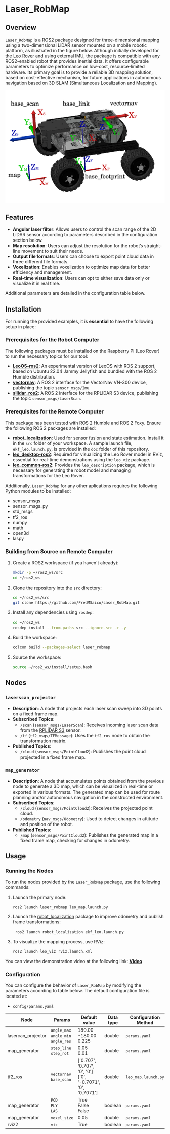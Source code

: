 # Laser_RobMap

## Overview

`Laser_RobMap` is a ROS2 package designed for three-dimensional mapping using a two-dimensional LiDAR sensor mounted on a mobile robotic platform, as illustrated in the figure below. Although initially developed for the [Leo Rover](https://www.leorover.tech/) and using external IMU, the package is compatible with any ROS2-enabled robot that provides inertial data. It offers configurable parameters to optimize performance on low-cost, resource-limited hardware. Its primary goal is to provide a reliable 3D mapping solution, based on cost-effective mechanism, for future applications in autonomous navigation based on 3D SLAM (Simultaneous Localization and Mapping).

![Mapping Setup](doc/leorover_frames.png)

## Features

- **Angular laser filter**: Allows users to control the scan range of the 2D LiDAR sensor according to parameters described in the configuration section below.
- **Map resolution**: Users can adjust the resolution for the robot’s straight-line movement to suit their needs.
- **Output file formats**: Users can choose to export point cloud data in three different file formats.
- **Voxelization**: Enables voxelization to optimize map data for better efficiency and management.
- **Real-time visualization**: Users can opt to either save data only or visualize it in real time.

Additional parameters are detailed in the configuration table below.

## Installation
For running the provided examples, it is **essential** to have the following setup in place:

### Prerequisites for the Robot Computer

The following packages must be installed on the Raspberry Pi (Leo Rover) to run the necessary topics for our tool:

- **[LeoOS-ros2](https://github.com/LeoRover/LeoOS-ros2)**: An experimental version of LeoOS with ROS 2 support, based on Ubuntu 22.04 Jammy Jellyfish and bundled with the ROS 2 Humble distribution.
- **[vectornav](https://github.com/dawonn/vectornav/tree/ros2)**: A ROS 2 interface for the VectorNav VN-300 device, publishing the topic `sensor_msgs/Imu`.
- **[sllidar_ros2](https://github.com/Slamtec/sllidar_ros2)**: A ROS 2 interface for the RPLIDAR S3 device, publishing the topic `sensor_msgs/LaserScan`.

### Prerequisites for the Remote Computer

This package has been tested with ROS 2 Humble and ROS 2 Foxy. Ensure the following ROS 2 packages are installed:

- **[robot_localization](https://github.com/cra-ros-pkg/robot_localization)**: Used for sensor fusion and state estimation. Install it in the `src` folder of your workspace. A sample launch file, `ekf_leo.launch.py`, is provided in the `doc` folder of this repository.
- **[leo_desktop-ros2](https://github.com/LeoRover/leo_desktop-ros2)**: Required for visualizing the Leo Rover model in RViz, essential for real-time demonstrations using the `leo_viz` package.
- **[leo_common-ros2](https://github.com/LeoRover/leo_common-ros2)**: Provides the `leo_description` package, which is necessary for generating the robot model and managing transformations for the Leo Rover.


Additionally, `Laser_RobMap` for any other aplications requires the following Python modules to be installed:

- sensor_msgs
- sensor_msgs_py
- std_msgs
- tf2_ros
- numpy
- math
- open3d
- laspy

### Building from Source on Remote Computer

1. Create a ROS2 workspace (if you haven't already):

    ```bash
    mkdir -p ~/ros2_ws/src
    cd ~/ros2_ws
    ```

2. Clone the repository into the `src` directory:

    ```bash
    cd ~/ros2_ws/src
    git clone https://github.com/FredMSaico/Laser_RobMap.git
    ```

3. Install any dependencies using `rosdep`:

    ```bash
    cd ~/ros2_ws
    rosdep install --from-paths src --ignore-src -r -y
    ```

4. Build the workspace:

    ```bash
    colcon build --packages-select laser_robmap
    ```

5. Source the workspace:

    ```bash
    source ~/ros2_ws/install/setup.bash
    ```
## Nodes

### `laserscan_projector`

- **Description**: A node that projects each laser scan sweep into 3D points on a fixed frame map.
- **Subscribed Topics**:
  - `/scan` (`sensor_msgs/LaserScan`): Receives incoming laser scan data from the [RPLIDAR S3](https://github.com/Slamtec/sllidar_ros2) sensor.
  - `/tf` (`tf2_msgs/TFMessage`): Uses the `tf2_ros` node to obtain the transformation matrix.
- **Published Topics**:
  - `/cloud` (`sensor_msgs/PointCloud2`): Publishes the point cloud projected in a fixed frame map.

### `map_generator`

- **Description**: A node that accumulates points obtained from the previous node to generate a 3D map, which can be visualized in real-time or exported in various formats. The generated map can be used for route planning and/or autonomous navigation in the constructed environment.
- **Subscribed Topics**:
  - `/cloud` (`sensor_msgs/PointCloud2`): Receives the projected point cloud.
  - `/odometry` (`nav_msgs/Odometry`): Used to detect changes in attitude and position of the robot.
- **Published Topics**:
  - `/map` (`sensor_msgs/PointCloud2`): Publishes the generated map in a fixed frame map, checking for changes in odometry.

## Usage

### Running the Nodes

To run the nodes provided by the `Laser_RobMap` package, use the following commands:

1. Launch the primary node:

    ```bash
    ros2 launch laser_robmap leo_map.launch.py
    ```

2. Launch the [robot_localization](https://github.com/cra-ros-pkg/robot_localization) package to improve odometry and publish frame transformations:
   ```bash
    ros2 launch robot_localization ekf_leo.launch.py
    ```
4. To visualize the mapping process, use RViz:

    ```bash
    ros2 launch leo_viz rviz.launch.xml
    ```
You can view the demonstration video at the following link: [**Video**]([https://youtu.be/vU7YUKxehlo](https://drive.google.com/file/d/1N4ubwArkp9ySVB42jXYfYM3W8A43AMF8/view?usp=sharing))

### Configuration

You can configure the behavior of `Laser_RobMap` by modifying the parameters acoording to table below. The default configuration file is located at:

- `config/params.yaml`

| Node                   | Params                      | Default value                                | Data type | Configuration Method    |
|------------------------|------------------------------|----------------------------------------------|-----------|--------------------------|
| lasercan_projector     | `angle_max`<br>`angle_min`<br>`angle_res`   | 180.00<br>-180.00<br>0.225                            | double    | `params.yaml`            |
| map_generator          | `step_line`<br>`step_rot`    | 0.05<br>0.01                                | double    | `params.yaml`            |
| tf2_ros                | `vectornav`<br> `base_scan`   | ['0.707', '0.707', '0', '0']<br>['0', '-0.7071', '0', '0.7071'] | double    | `leo_map.launch.py`      |
| map_generator          | `PCD`<br> `PLY`<br> `LAS`    | True<br> False<br> False                          | boolean   | `params.yaml`            |
| map_generator          | `voxel_size`                 | 0.05                                        | double   | `params.yaml`            |
| rviz2                  | `viz`                        | True                                       | boolean   | `params.yaml`            |
